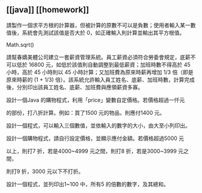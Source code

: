 ## [[java]] [[homework]]

請製作一個求平方根的計算器，但被計算的原數不可以是負數；使用者輸入某一數值後，系統會先測試該值是否大於 0，如正確輸入則計算並輸出其平方根值。

Math.sqrt()

請幫春嬌美體公司建立一套薪資管理系統。員工薪資必須符合勞委會規定，底薪不可以低於 16800 元，如低於該值則自動調整到最低薪資；加班時數不得高於 45 小時，高於 45 小時則以 45 小時計算；又加班費為原來時薪再增加 1/3 倍（即是原來時薪的 (1 + 1/3) 倍）。該系統允許輸入員工姓名、底薪、加班時數，計算完成後，分別印出該員工姓名、底薪、加班費與應領薪資多寡。

設計一個Java 的購物程式，利用「price」變數自定價格。若價格超過一仟元

的部份，打八折計算。例如：買了1500 元的物品，則應付1400 元。

設計一個程式，可以輸入三個數值，並依輸入的數字的大小，由大至小列印出。

設計一個購物程式，請自行設定價格，並顯示應付金額。若價格超過5000 元

以上，則打7 折，若是4000~4999 元之間，則打8 折，若是3000~3999 元之間，

則打9 折，3000 元以下不打折。

設計一個程式，並列印出1~100 中，所有5 的倍數的數字，及其總和。